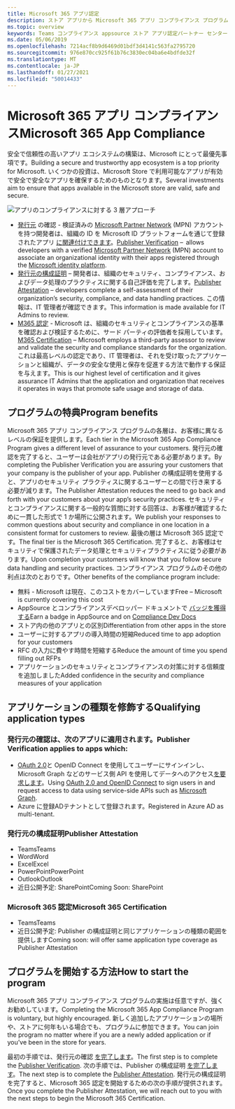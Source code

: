 ```yaml
---
title: Microsoft 365 アプリ認定
description: ストア アプリから Microsoft 365 アプリ コンプライアンス プログラムについて説明します
ms.topic: overview
keywords: Teams コンプライアンス appsource ストア アプリ認定パートナー センター
ms.date: 05/06/2019
ms.openlocfilehash: 7214acf8b9d6469d01bdf3d4141c563fa2795720
ms.sourcegitcommit: 976e870cc925f61b76c3830ec04ba6e4bdfde32f
ms.translationtype: MT
ms.contentlocale: ja-JP
ms.lasthandoff: 01/27/2021
ms.locfileid: "50014433"
---
```

# <a name="microsoft-365-app-compliance"></a><span data-ttu-id="5eb32-104">Microsoft 365 アプリ コンプライアンス</span><span class="sxs-lookup"><span data-stu-id="5eb32-104">Microsoft 365 App Compliance</span></span> 

<span data-ttu-id="5eb32-105">安全で信頼性の高いアプリ エコシステムの構築は、Microsoft にとって最優先事項です。</span><span class="sxs-lookup"><span data-stu-id="5eb32-105">Building a secure and trustworthy app ecosystem is a top priority for Microsoft.</span></span> <span data-ttu-id="5eb32-106">いくつかの投資は、Microsoft Store で利用可能なアプリが有効で安全で安全なアプリを確保するためのものとなります。</span><span class="sxs-lookup"><span data-stu-id="5eb32-106">Several investments aim to ensure that apps available in the Microsoft store are valid, safe and secure.</span></span> 

  ![アプリのコンプライアンスに対する 3 層アプローチ](../../../../assets/images/Three_Tiers.png) 

-   <span data-ttu-id="5eb32-108">[発行元](https://docs.microsoft.com/azure/active-directory/develop/publisher-verification-overview)  の確認 - 検証済みの [Microsoft Partner Network](https://partner.microsoft.com/membership) (MPN) アカウントを持つ開発者は、組織の ID を Microsoft ID プラットフォームを通じて登録されたアプリ [に関連付けできます](https://docs.microsoft.com/azure/active-directory/develop/)。</span><span class="sxs-lookup"><span data-stu-id="5eb32-108">[Publisher Verification](https://docs.microsoft.com/azure/active-directory/develop/publisher-verification-overview)  –  allows developers with a verified [Microsoft Partner Network](https://partner.microsoft.com/membership) (MPN) account to associate an organizational identity with their apps registered through the [Microsoft identity platform](https://docs.microsoft.com/azure/active-directory/develop/).</span></span>
-   <span data-ttu-id="5eb32-109">[発行元の構成証明](https://docs.microsoft.com/microsoft-365-app-certification/docs/enterprise-app-attestation-guide) – 開発者は、組織のセキュリティ、コンプライアンス、およびデータ処理のプラクティスに関する自己評価を完了します。</span><span class="sxs-lookup"><span data-stu-id="5eb32-109">[Publisher Attestation](https://docs.microsoft.com/microsoft-365-app-certification/docs/enterprise-app-attestation-guide) – developers complete a self-assessment of their organization’s security, compliance, and data handling practices.</span></span> <span data-ttu-id="5eb32-110">この情報は、IT 管理者が確認できます。</span><span class="sxs-lookup"><span data-stu-id="5eb32-110">This information is made available for IT Admins to review.</span></span> 
-   <span data-ttu-id="5eb32-111">[M365 認定](https://docs.microsoft.com/microsoft-365-app-certification/docs/enterprise-app-certification-guide) - Microsoft は、組織のセキュリティとコンプライアンスの基準を確認および検証するために、サード パーティの評価者を採用しています。</span><span class="sxs-lookup"><span data-stu-id="5eb32-111">[M365 Certification](https://docs.microsoft.com/microsoft-365-app-certification/docs/enterprise-app-certification-guide) – Microsoft employs a third-party assessor to review and validate the security and compliance standards for the organization.</span></span> <span data-ttu-id="5eb32-112">これは最高レベルの認定であり、IT 管理者は、それを受け取ったアプリケーションと組織が、データの安全な使用と保存を促進する方法で動作する保証を与えます。</span><span class="sxs-lookup"><span data-stu-id="5eb32-112">This is our highest level of certification and it gives assurance IT Admins that the application and organization that receives it operates in ways that promote safe usage and storage of data.</span></span>


## <a name="program-benefits"></a><span data-ttu-id="5eb32-113">プログラムの特典</span><span class="sxs-lookup"><span data-stu-id="5eb32-113">Program benefits</span></span>

<span data-ttu-id="5eb32-114">Microsoft 365 アプリ コンプライアンス プログラムの各層は、お客様に異なるレベルの保証を提供します。</span><span class="sxs-lookup"><span data-stu-id="5eb32-114">Each tier in the Microsoft 365 App Compliance Program gives a different level of assurance to your customers.</span></span> <span data-ttu-id="5eb32-115">発行元の確認を完了すると、ユーザーは会社がアプリの発行元である必要があります。</span><span class="sxs-lookup"><span data-stu-id="5eb32-115">By completing the Publisher Verification you are assuring your customers that your company is the publisher of your app.</span></span> <span data-ttu-id="5eb32-116">Publisher の構成証明を使用すると、アプリのセキュリティ プラクティスに関するユーザーとの間で行き来する必要が減ります。</span><span class="sxs-lookup"><span data-stu-id="5eb32-116">The Publisher Attestation reduces the need to go back and forth with your customers about your app’s security practices.</span></span> <span data-ttu-id="5eb32-117">セキュリティとコンプライアンスに関する一般的な質問に対する回答は、お客様が確認するために一貫した形式で 1 か場所に公開されます。</span><span class="sxs-lookup"><span data-stu-id="5eb32-117">We publish your responses to common questions about security and compliance in one location in a consistent format for customers to review.</span></span> <span data-ttu-id="5eb32-118">最後の層は Microsoft 365 認定です。</span><span class="sxs-lookup"><span data-stu-id="5eb32-118">The final tier is the Microsoft 365 Certification.</span></span> <span data-ttu-id="5eb32-119">完了すると、お客様はセキュリティで保護されたデータ処理とセキュリティプラクティスに従う必要があります。</span><span class="sxs-lookup"><span data-stu-id="5eb32-119">Upon completion your customers will know that you follow secure data handling and security practices.</span></span> <span data-ttu-id="5eb32-120">コンプライアンス プログラムのその他の利点は次のとおりです。</span><span class="sxs-lookup"><span data-stu-id="5eb32-120">Other benefits of the compliance program include:</span></span>
-   <span data-ttu-id="5eb32-121">無料 - Microsoft は現在、このコストをカバーしています</span><span class="sxs-lookup"><span data-stu-id="5eb32-121">Free – Microsoft is currently covering this cost</span></span>
-   <span data-ttu-id="5eb32-122">AppSource とコンプライアンスデベロッパー ドキュメントで [バッジを獲得する](https://docs.microsoft.com/microsoft-365-app-certification/teams/teams-apps)</span><span class="sxs-lookup"><span data-stu-id="5eb32-122">Earn a badge in AppSource and on [Compliance Dev Docs](https://docs.microsoft.com/microsoft-365-app-certification/teams/teams-apps)</span></span>
-   <span data-ttu-id="5eb32-123">ストア内の他のアプリとの区別</span><span class="sxs-lookup"><span data-stu-id="5eb32-123">Differentiation from other apps in the store</span></span>
-   <span data-ttu-id="5eb32-124">ユーザーに対するアプリの導入時間の短縮</span><span class="sxs-lookup"><span data-stu-id="5eb32-124">Reduced time to app adoption for your customers</span></span>
-   <span data-ttu-id="5eb32-125">RFC の入力に費やす時間を短縮する</span><span class="sxs-lookup"><span data-stu-id="5eb32-125">Reduce the amount of time you spend filling out RFPs</span></span>
-   <span data-ttu-id="5eb32-126">アプリケーションのセキュリティとコンプライアンスの対策に対する信頼度を追加しました</span><span class="sxs-lookup"><span data-stu-id="5eb32-126">Added confidence in the security and compliance measures of your application</span></span>

## <a name="qualifying-application-types"></a><span data-ttu-id="5eb32-127">アプリケーションの種類を修飾する</span><span class="sxs-lookup"><span data-stu-id="5eb32-127">Qualifying application types</span></span> 
### <a name="publisher-verification-applies-to-apps-which"></a><span data-ttu-id="5eb32-128">発行元の確認は、次のアプリに適用されます。</span><span class="sxs-lookup"><span data-stu-id="5eb32-128">Publisher Verification applies to apps which:</span></span> 
- <span data-ttu-id="5eb32-129">[OAuth 2.0](https://docs.microsoft.com/azure/active-directory/develop/active-directory-v2-protocols)と OpenID Connect を使用してユーザーにサインインし、Microsoft Graph などのサービス側 API を使用してデータへのアクセス[を要求します](https://developer.microsoft.com/graph/)。</span><span class="sxs-lookup"><span data-stu-id="5eb32-129">Using [OAuth 2.0 and OpenID Connect](https://docs.microsoft.com/azure/active-directory/develop/active-directory-v2-protocols) to sign users in and request access to data using service-side APIs such as [Microsoft Graph](https://developer.microsoft.com/graph/).</span></span> 
- <span data-ttu-id="5eb32-130">Azure に登録ADテナントとして登録されます。</span><span class="sxs-lookup"><span data-stu-id="5eb32-130">Registered in Azure AD as multi-tenant.</span></span> 

### <a name="publisher-attestation"></a><span data-ttu-id="5eb32-131">発行元の構成証明</span><span class="sxs-lookup"><span data-stu-id="5eb32-131">Publisher Attestation</span></span>
-   <span data-ttu-id="5eb32-132">Teams</span><span class="sxs-lookup"><span data-stu-id="5eb32-132">Teams</span></span>
-   <span data-ttu-id="5eb32-133">Word</span><span class="sxs-lookup"><span data-stu-id="5eb32-133">Word</span></span>
-   <span data-ttu-id="5eb32-134">Excel</span><span class="sxs-lookup"><span data-stu-id="5eb32-134">Excel</span></span>
-   <span data-ttu-id="5eb32-135">PowerPoint</span><span class="sxs-lookup"><span data-stu-id="5eb32-135">PowerPoint</span></span>
-   <span data-ttu-id="5eb32-136">Outlook</span><span class="sxs-lookup"><span data-stu-id="5eb32-136">Outlook</span></span>
- <span data-ttu-id="5eb32-137">近日公開予定: SharePoint</span><span class="sxs-lookup"><span data-stu-id="5eb32-137">Coming Soon: SharePoint</span></span>

### <a name="microsoft-365-certification"></a><span data-ttu-id="5eb32-138">Microsoft 365 認定</span><span class="sxs-lookup"><span data-stu-id="5eb32-138">Microsoft 365 Certification</span></span>
-   <span data-ttu-id="5eb32-139">Teams</span><span class="sxs-lookup"><span data-stu-id="5eb32-139">Teams</span></span>
-   <span data-ttu-id="5eb32-140">近日公開予定: Publisher の構成証明と同じアプリケーションの種類の範囲を提供します</span><span class="sxs-lookup"><span data-stu-id="5eb32-140">Coming soon: will offer same application type coverage as Publisher Attestation</span></span>

## <a name="how-to-start-the-program"></a><span data-ttu-id="5eb32-141">プログラムを開始する方法</span><span class="sxs-lookup"><span data-stu-id="5eb32-141">How to start the program</span></span>

<span data-ttu-id="5eb32-142">Microsoft 365 アプリ コンプライアンス プログラムの実施は任意ですが、強くお勧めしています。</span><span class="sxs-lookup"><span data-stu-id="5eb32-142">Completing the Microsoft 365 App Compliance Program is voluntary, but highly encouraged.</span></span> <span data-ttu-id="5eb32-143">新しく追加したアプリケーションの場所や、ストアに何年もいる場合でも、プログラムに参加できます。</span><span class="sxs-lookup"><span data-stu-id="5eb32-143">You can join the program no matter where if you are a newly added application or if you’ve been in the store for years.</span></span> 

<span data-ttu-id="5eb32-144">最初の手順では、発行元の確認 [を完了します](https://docs.microsoft.com/azure/active-directory/develop/publisher-verification-overview)。</span><span class="sxs-lookup"><span data-stu-id="5eb32-144">The first step is to complete the [Publisher Verification](https://docs.microsoft.com/azure/active-directory/develop/publisher-verification-overview).</span></span> <span data-ttu-id="5eb32-145">次の手順では、Publisher の構成証明 [を完了します](https://docs.microsoft.com/microsoft-365-app-certification/docs/attestation)。</span><span class="sxs-lookup"><span data-stu-id="5eb32-145">The next step is to complete the [Publisher Attestation](https://docs.microsoft.com/microsoft-365-app-certification/docs/attestation).</span></span> <span data-ttu-id="5eb32-146">発行元の構成証明を完了すると、Microsoft 365 認定を開始するための次の手順が提供されます。</span><span class="sxs-lookup"><span data-stu-id="5eb32-146">Once you complete the Publisher Attestation, we will reach out to you with the next steps to begin the Microsoft 365 Certification.</span></span>
